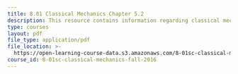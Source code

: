 ```yaml
---
title: 8.01 Classical Mechanics Chapter 5.2
description: This resource contains information regarding classical mechanics.
type: courses
layout: pdf
file_type: application/pdf
file_location: >-
  https://open-learning-course-data.s3.amazonaws.com/8-01sc-classical-mechanics-fall-2016/796b8c575392e081439a7d4f10f820be_MIT8_01F16_chapter5.2.pdf
course_id: 8-01sc-classical-mechanics-fall-2016
---
```

